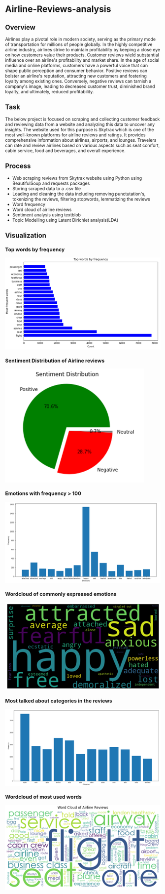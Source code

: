 # Airline-Reviews-analysis

## Overview
Airlines play a pivotal role in modern society, serving as the primary mode of transportation for millions of people globally. In the highly competitive airline industry, airlines strive to maintain profitability by keeping a close eye on how customers value their products. Customer reviews wield substantial influence over an airline's profitability and market share. In the age of social media and online platforms, customers have a powerful voice that can shape public perception and consumer behavior. Positive reviews can bolster an airline's reputation, attracting new customers and fostering loyalty among existing ones. Conversely, negative reviews can tarnish a company's image, leading to decreased customer trust, diminished brand loyalty, and ultimately, reduced profitability.

## Task
The below project is focused on scraping and collecting customer feedback and reviewing data from a website and analyzing this data to uncover any insights. The website used for this purpose is Skytrax which is one of the most well-known platforms for airline reviews and ratings. It provides comprehensive information about airlines, airports, and lounges. Travelers can rate and review airlines based on various aspects such as seat comfort, cabin service, food and beverages, and overall experience.

## Process

* Web scraping reviews from Skytrax website using Python using BeautifulSoup and requests packages
* Storing scraped data to a .csv file
* Loading and cleaning the data including removing punctutation's, tokenizing the reviews, filtering stopwords, lemmatizing the reviews
* Word frequency
* Word cloud of airline reviews
* Sentiment analysis using textblob
* Topic Modelling using Latent Dirichlet analysis(LDA)

## Visualization

### Top words by frequency

![freq_words](img/freq_words.png)

### Sentiment Distribution of Airline reviews

![Sentiment Distribution](img/Sentiment_distribution.png)

### Emotions with frequency > 100

![Emotions](img/freq_more_than_100.png)

### Wordcloud of commonly expressed emotions

![Emotions](img/emotions.png)

### Most talked about categories in the reviews

![categories](img/categories.png)

### Wordcloud of most used words

![most used](img/Wordcloud.png)




